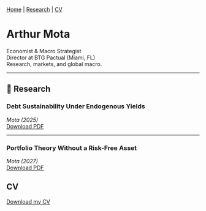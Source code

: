 [Home](./) | [Research](research.md) | [CV](cv.pdf)

# Arthur Mota

Economist & Macro Strategist  
Director at BTG Pactual (Miami, FL)  
Research, markets, and global macro.

---

## 📄 Research

### Debt Sustainability Under Endogenous Yields  
*Mota (2025)*  
[Download PDF](papers/Mota%20(2025)%20-%20Debt%20Sustainability%20Under%20Endogenous%20Yields%20.pdf)

---

### Portfolio Theory Without a Risk-Free Asset  
*Mota (2027)*  
[Download PDF](papers/Mota%20(2027)%20-%20Portfolio%20Theory%20without%20a%20Risk-Free%20Asset.pdf)


## CV

[Download my CV](cv.pdf)


